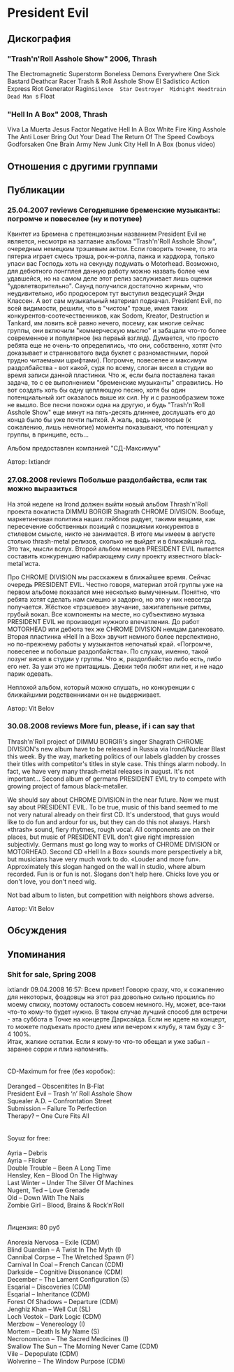# President Evil



## Дискография

### "Trash'n'Roll Asshole Show" 2006, Thrash

The Electromagnetic Superstorm 
Boneless 
Demons Everywhere 
One Sick Bastard 
Deathcar Racer 
Trash & Roll Asshole Show 
El Sadistico 
Action Express 
Riot Generator 
Ragin`Silence 
Star Destroyer 
Midnight Weedtrain 
Dead Man `s Float

### "Hell In A Box" 2008, Thrash

Viva La Muerta 
Jesus Factor Negative 
Hell In A Box 
White Fire 
King Asshole 
The Anti Loser 
Bring Out Your Dead
The Return Of The Speed Cowboys 
Godforsaken 
One Brain Army 
New Junk City
Hell In A Box (bonus video)


## Отношения с другими группами


## Публикации

### 25.04.2007 reviews Сегодняшние бременские музыканты: погромче и повеселее (ну и потупее)

<P>Квинтет из Бремена с претенциозным названием President Evil не является, несмотря на заглавие альбома "Trash'n'Roll&nbsp;Asshole Show", очередным немецким трэшевым актом. Если говорить точнее, то эта пятерка играет смесь трэша, рок-н-ролла, панка и хардкора, только упаси вас Господь хоть на секунду подумать о Motorhead. Возможно, для дебютного лонгплея данную работу можно назвать более чем удавшейся, но на самом деле этот релиз заслуживает лишь оценки "удовлетворительно". Саунд получился достаточно жирным, что неудивительно, ибо продюсером тут выступил вездесущий Энди Классен. А вот сам музыкальный материал подкачал. President Evil, по всей видимости, решили, что в "чистом" трэше, имея таких конкурентов-соотечественников, как Sodom, Kreator, Destruction и Tankard, им ловить всё равно нечего, посему, как многие сейчас группы, они включили "коммерческую мыслю" и забацали что-то более современное и популярное (на первый взгляд). Думается, что просто ребята еще не очень-то определились, что они, собственно, хотят (что доказывает и странноватого вида буклет с разномастными, порой трудно читаемыми шрифтами). Погромче, повеселее и максимум раздолбайства - вот какой, судя по всему, слоган висел в студии во время записи данной пластинки. Что ж, если была поставлена такая задача, то с ее выполнением "бременские музыканты" справились. Но вот создать хоть бы одну цепляющую песню, хотя бы один потенциальный хит оказалось выше их сил. Ну и с разнообразием тоже не вышло. Все песни похожи одна на другую, и будь "Trash'n'Roll Asshole Show" еще минут на пять-десять длиннее, дослушать его до конца было бы уже почти пыткой. А жаль, ведь некоторые (к сожалению, лишь немногие) моменты показывают, что потенциал у группы, в принципе, есть...</P>
<P>Альбом предоставлен компанией "СД-Максимум"</P>
Автор: Ixtiandr

### 27.08.2008 reviews Побольше раздолбайства, если так можно выразиться

<P>На этой неделе на Irond должен выйти новый альбом Thrash'n'Roll проекта вокалиста DIMMU BORGIR Shagrath CHROME DIVISION. Вообще, маркетинговая политика наших лэйблов радует, такими вещами, как пересечение собственных позиций с позициями конкурентов в стилевом смысле, никто не занимается. В итоге мы имеем в августе столько thrash-metal релизов, сколько не выйдет и в ближайший год. Это так, мысли вслух. Второй альбом немцев PRESIDENT EVIL пытается составить конкуренцию набирающему силу проекту известного black-metal'иста.</P>
<P>Про CHROME DIVISION мы расскажем в ближайшее время. Сейчас очередь PRESIDENT EVIL. Честно говоря, материал этой группы уже на первом альбоме показался мне несколько вымученным. Понятно, что ребята хотят сделать нам смешно и задорно, но это у них невсегда получается. Жёсткое «трэшевое» звучание, зажигательные ритмы, грубый вокал. Все компоненты на месте, но субъективно музыка PRESIDENT EVIL не производит нужного впечатления. До работ MOTORHEAD или дебюта тех же CHROME DIVISION немцам далековато. Вторая пластинка «Hell In a Box» звучит немного более перспективно, но по-прежнему работы у музыкантов непочатый край. «Погромче, повеселее и побольше раздолбайства». По слухам, именно, такой лозунг висел в студии у группы. Что ж, раздолбайство либо есть, либо его нет. За уши это не притащишь. Девки тебя любят или нет, и не надо парик одевать.</P>
<P>Неплохой альбом, который можно слушать, но конкуренции с ближайшими родственниками он не выдерживает.</P>
Автор: Vit Belov

### 30.08.2008 reviews More fun, please, if i can say that

<P>Thrash'n'Roll project of DIMMU BORGIR's singer Shagrath CHROME DIVISION's new album have to be released in Russia via Irond/Nuclear Blast this week. By the way, marketing politics of our labels gladden by crosses their titles with competitor's titles in style case. This things alarm nobody. In fact, we have very many thrash-metal releases in august. It's not important... Second album of germans PRESIDENT EVIL try to compete with growing project of famous black-metaller.</P>
<P>We should say about CHROME DIVISION in the near future. Now we must say about PRESIDENT EVIL. To be true, music of this band seemed to me not very natural already on their first CD. It's understood, that guys would like to do fun and ardour for us, but they can do this not always. Harsh «thrash» sound, fiery rhytmes, rough vocal. All components are on their places, but music of PRESIDENT EVIL don't give right impression subjectivly. Germans must go long way to works of CHROME DIVISION or MOTORHEAD. Second CD «Hell In a Box» sounds more perspectively a bit, but musicians have very much work to do. «Louder and more fun». Approximately this slogan hanged on the wall in studio, where album recorded. Fun is or fun is not. Slogans don't help here. Chicks love you or don't love, you don't need wig.</P>
<P>Not bad album to listen, but competition with neighbors shows adverse.</P>
Автор: Vit Belov


## Обсуждения


## Упоминания

### Shit for sale, Spring 2008

ixtiandr 09.04.2008 16:57:
Всем привет! Говорю сразу, что, к сожалению для некоторых, фоадовцы на этот раз довольно сильно прошилсь по моему списку, поэтому осталость совсем немного. Ну, может, все-таки что-то кому-то будет нужно. В таком случае лучший способ для встречи - эта суббота в Точке на концерте Дарксайда. Если не идете на концерт, то можете подъехать просто днем или вечером к клубу, я там буду с 3-4 100%.<BR>Итак, жалкие остатки. Если я кому-то что-то обещал и уже забыл - заранее сорри и плиз напомнить.<BR><BR><BR>CD-Maximum for free (без коробок):<BR><BR>Deranged – Obscenitites In B-Flat<BR>President Evil – Trash ‘n’ Roll Asshole Show<BR>Squealer A.D. – Confrontation Street<BR>Submission – Failure To Perfection<BR>Therapy? – One Cure Fits All<BR><BR><BR>Soyuz for free:<BR><BR>Ayria – Debris<BR>Ayria – Flicker<BR>Double Trouble – Been A Long Time<BR>Hensley, Ken – Blood On The Highway<BR>Last Winter – Under The Silver Of Machines<BR>Nugent, Ted – Love Grenade<BR>Old – Down With The Nails<BR>Zombie Girl – Blood, Brains & Rock’n’Roll<BR><BR><BR>Лицензия: 80 руб<BR><BR>Anorexia Nervosa – Exile (CDM)<BR>Blind Guardian – A Twist In The Myth (I)<BR>Cannibal Corpse – The Wretched Spawn (F)<BR>Carnival In Coal – French Cancan (CDM)<BR>Darkside – Cognitive Dissonance (CDM)<BR>December – The Lament Configuration (S)<BR>Esqarial – Discoveries (CDM)<BR>Esqarial – Inheritance (CDM)<BR>Forest Of Shadows – Departure (CDM)<BR>Jenghiz Khan – Well Cut  (SL)<BR>Loch Vostok – Dark Logic (CDM)<BR>Merzbow – Venereology (I)<BR>Mortem – Death Is My Name (S)<BR>Necronomicon – The Sacred Medicines (I) <BR>Swallow The Sun – The Morning Never Came (CDM)<BR>Vile – Depopulate (CDM)<BR>Wolverine – The Window Purpose (CDM)<BR><BR><BR><BR>

